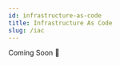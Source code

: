 ```yaml
---
id: infrastructure-as-code
title: Infrastructure As Code
slug: /iac
---
```


Coming Soon 👀

<!-- CDK (CloudFormation) -->
